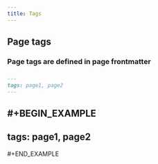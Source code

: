 ```yaml
---
title: Tags
---
```


## Page tags
### Page tags are defined in page frontmatter
###
```markdown
---
tags: page1, page2
---
```
###
#+BEGIN_EXAMPLE
---
tags: page1, page2
---
#+END_EXAMPLE

